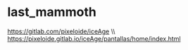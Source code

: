 # last_mammoth

https://gitlab.com/pixeloide/iceAge \\\\\
https://pixeloide.gitlab.io/iceAge/pantallas/home/index.html
